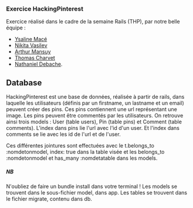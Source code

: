 ### Exercice HackingPinterest

Exercice réalisé dans le cadre de la semaine Rails (THP), par notre belle équipe :
- [Ysaline Macé](https://github.com/Ysalien)
- [Nikita Vasilev](https://github.com/nikitavasilev)
- [Arthur Mansuy](https://github.com/tutus06) 
- [Thomas Charvet](https://github.com/TomacTh) 
- [Nathaniel Debache](https://github.com/Natdenice).

## Database

HackingPinterest est une base de données, réalisée à partir de rails, dans laquelle les utilisateurs (définis par un firstname, un lastname et un email) peuvent créer des pins. Ces pins contiennent une url représentant une image. Les pins peuvent être commentés par les utilisateurs. On retrouve ainsi trois models : User (table users), Pin (table pins) et Comment (table comments). L'index dans pins lie l'url avec l'id d'un user. Et l'index dans comments se lie avec les id de l'url et de l'user.

Ces différentes jointures sont effectuées avec le t.belongs_to :nomdetonmodel, index: true dans la table visée et les belongs_to :nomdetonmodel et has_many :nomdetatable dans les models.

##### NB

N'oubliez de faire un bundle install dans votre terminal ! Les models se trouvent dans le sous-fichier model, dans app. Les tables se trouvent dans le fichier migrate, contenu dans db.
